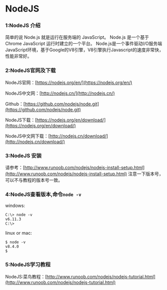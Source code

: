 #  NodeJS

###  1:NodeJS 介绍

简单的说 Node.js 就是运行在服务端的 JavaScript。
Node.js 是一个基于Chrome JavaScript 运行时建立的一个平台。
Node.js是一个事件驱动I/O服务端JavaScript环境，基于Google的V8引擎，V8引擎执行Javascript的速度非常快，性能非常好。

###  2:NodeJS官网及下载

NodeJS官网：[https://nodejs.org/en/](https://nodejs.org/en/)

NodeJS中文网：[http://nodejs.cn/](http://nodejs.cn/)

Github：[https://github.com/nodejs/node.git](https://github.com/nodejs/node.git)

NodeJS下载：[https://nodejs.org/en/download/](https://nodejs.org/en/download/)

NodeJS中文网下载：[http://nodejs.cn/download/](http://nodejs.cn/download/)

###  3:NodeJS 安装

请参考：[http://www.runoob.com/nodejs/nodejs-install-setup.html](http://www.runoob.com/nodejs/nodejs-install-setup.html)
注意一下版本号，可以不与教程的版本号一致。

###  4:NodeJS查看版本,命令```node -v```

windows:
```
C:\> node -v
v6.11.3
C:\>
```
linux or mac:
```
$ node -v
v8.4.0
$
```

###  5:NodeJS学习教程

NodeJS:菜鸟教程：[http://www.runoob.com/nodejs/nodejs-tutorial.html](http://www.runoob.com/nodejs/nodejs-tutorial.html)


